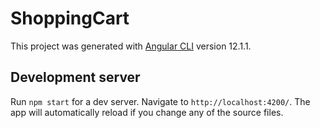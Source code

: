 # ShoppingCart

This project was generated with [Angular CLI](https://github.com/angular/angular-cli) version 12.1.1.

## Development server

Run `npm start` for a dev server. Navigate to `http://localhost:4200/`. The app will automatically reload if you change any of the source files.

